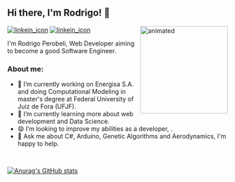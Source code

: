 ## Hi there, I'm Rodrigo! :handshake:



<img align="right" width="200" height="200" src="https://media.giphy.com/media/lTRuG1F4VZ3LHMpXY2/giphy.gif" alt="animated">

[![linkein_icon](https://img.icons8.com/fluent/48/000000/linkedin.png)](https://www.linkedin.com/in/rodrigo-perobeli-b2a44314b/)
[![linkein_icon](https://img.icons8.com/fluent/48/000000/gmail.png)](rodrigo.costa2015@engenharia.ufjf.br)

I'm Rodrigo Perobeli, Web Developer aiming to become a good Software Engineer.

### About me:

- 🔭 I’m currently working on Energisa S.A. and doing Computational Modeling in master's degree at Federal University of Juiz de Fora (UFJF).
- 🌱 I’m currently learning more about web development and Data Science.
- 😄 I’m looking to improve my abilities as a developer, .
- 💬 Ask me about C#, Arduino, Genetic Algorithms and Aerodynamics, I'm happy to help.
<br clear="right"/>

[![Anurag's GitHub stats](https://github-readme-stats.vercel.app/api?username=RPerobeli&show_icons=true&theme=dark)](https://github.com/anuraghazra/github-readme-stats)



<!--![gif 2](https://media.giphy.com/media/ITRemFlr5tS39AzQUL/giphy.gif)
-->


<!--
*RPerobeli/RPerobeli* is a ✨ special ✨ repository because its `README.md` (this file) appears on your GitHub profile.

Here are some ideas to get you started:

- 🔭 I’m currently working on ...
- 🌱 I’m currently learning ...
- 👯 I’m looking to collaborate on ...
- 🤔 I’m looking for help with ...
- 💬 Ask me about ...
- 📫 How to reach me: ...
- 😄 Pronouns: ...
- ⚡ Fun fact: ...
-->
